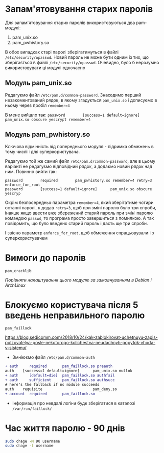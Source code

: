# Запам'ятовування старих паролів
Для запам'ятовування старих паролів використовуються два pam-модулі:
1. pam_unix.so
2. pam_pwhistory.so

В обох випадках старі паролі зберігатимуться в файлі `/etc/security/opasswd`. Новий пароль не може бути одним із тих, що зберігається в файлі `/etc/security/opasswd`. Очевидно, було б нерозумно використовувати ці модулі одночасно

## Модуль pam_unix.so
Редагуємо файл `/etc/pam.d/common-password`. Знаходимо перший незакоментований рядок, в якому згадується `pam_unix.so` і дописуємо в ньому через пробіл `remember=4`

В мене вийшло так: `password        [success=1 default=ignore]      pam_unix.so obscure yescrypt remember=4`

## Модуль pam_pwhistory.so
Ключова відмінність від попереднього модуля - підримка обмежень в тому числі і для суперкористувача.

Редагуємо той же самий файл `/etc/pam.d/common-password`, але в цьому варіанті не редагуємо відповідний рядок, а додаємо новий рядок над ним. Повинно вийти так:
```
password        required        pam_pwhistory.so remember=4 retry=3 enforce_for_root
password        [success=1 default=ignore]      pam_unix.so obscure yescryp
```
Окрім безпосередньо параметра `remember=4`, який зберігатиме чотири останні паролі, я додав `retry=3`, щоб при зміні паролю було три спроби, інакше якщо ввести вже збережений старий пароль при зміні паролю командою `passwd`, то програма просто завершиться з помилкою. А так повідомить, що було введено старий пароль і дасть ще три спроби.

І звісно параметр `enforce_for_root`, щоб обмеження спрацьовували і з суперкористувачем

# Вимоги до паролів
```pam_cracklib```

*Порівняти налаштування цього модулю за замовчуванням в Debian і ArchLinux*

# Блокуємо користувача після 5 введень неправильного паролю
```pam_faillock```

https://blog.sedicomm.com/2018/10/24/kak-zablokirovat-uchetnuyu-zapis-polzovatelya-posle-nekotorogo-kolichestva-neudachnyh-popytok-vhoda-v-sistemu/

* Змніюємо файл `/etc/pam.d/common-auth`

```diff
+ auth     required       pam_faillock.so preauth
auth    [success=1 default=ignore]      pam_unix.so nullok
+ auth     [default=die]  pam_faillock.so authfail
+ auth     sufficient     pam_faillock.so authsucc
# here's the fallback if no module succeeds
auth    requisite                       pam_deny.so
+ account  required       pam_faillock.so
```

* Інформація про невдалі логіни буде зберігатися в каталозі `/var/run/faillock/`

# Час життя паролю - 90 днів

```bash
sudo chage -M 90 username
sudo chage -l username
```
